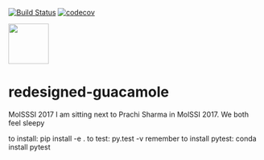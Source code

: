 [![Build Status](https://travis-ci.org/hungpham2017/redesigned-guacamole.svg?branch=master)](https://travis-ci.org/hungpham2017/redesigned-guacamole)
[![codecov](https://codecov.io/gh/hungpham2017/redesigned-guacamole/branch/master/graph/badge.svg)](https://codecov.io/gh/hungpham2017/redesigned-guacamole)

<div align="left">
  <img src="https://github.com/hungpham2017/redesigned-guacamole/logo/download.png" height="80px"/>
</div>

# redesigned-guacamole
MolSSSI 2017
I am sitting next to Prachi Sharma in MolSSI 2017.
We both feel sleepy


to install: pip install -e .
to test: py.test -v
remember to install pytest: conda install pytest
